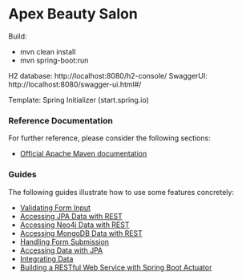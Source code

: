# Apex Beauty Salon


Build:
* mvn clean install
* mvn spring-boot:run

H2 database: http://localhost:8080/h2-console/
SwaggerUI: http://localhost:8080/swagger-ui.html#/

Template: Spring Initializer (start.spring.io)

### Reference Documentation
For further reference, please consider the following sections:

* [Official Apache Maven documentation](https://maven.apache.org/guides/index.html)

### Guides
The following guides illustrate how to use some features concretely:

* [Validating Form Input](https://spring.io/guides/gs/validating-form-input/)
* [Accessing JPA Data with REST](https://spring.io/guides/gs/accessing-data-rest/)
* [Accessing Neo4j Data with REST](https://spring.io/guides/gs/accessing-neo4j-data-rest/)
* [Accessing MongoDB Data with REST](https://spring.io/guides/gs/accessing-mongodb-data-rest/)
* [Handling Form Submission](https://spring.io/guides/gs/handling-form-submission/)
* [Accessing Data with JPA](https://spring.io/guides/gs/accessing-data-jpa/)
* [Integrating Data](https://spring.io/guides/gs/integration/)
* [Building a RESTful Web Service with Spring Boot Actuator](https://spring.io/guides/gs/actuator-service/)


